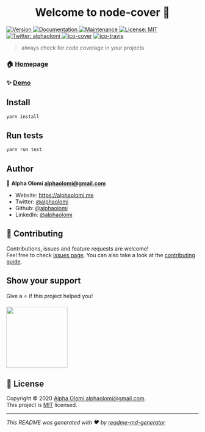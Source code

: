 <h1 align="center">Welcome to node-cover 👋</h1>
<p>
  <a href="https://www.npmjs.com/package/node-cover" target="_blank">
    <img alt="Version" src="https://img.shields.io/npm/v/node-cover.svg">
  </a>
  <a href="https://github.com/alphaolomi/node-cover#readme" target="_blank">
    <img alt="Documentation" src="https://img.shields.io/badge/documentation-yes-brightgreen.svg" />
  </a>
  <a href="https://github.com/alphaolomi/node-cover/graphs/commit-activity" target="_blank">
    <img alt="Maintenance" src="https://img.shields.io/badge/Maintained%3F-yes-green.svg" />
  </a>
  <a href="https://github.com/alphaolomi/node-cover/blob/master/LICENSE" target="_blank">
    <img alt="License: MIT" src="https://img.shields.io/github/license/alphaolomi/node-cover" />
  </a>
  <a href="https://twitter.com/alphaolomi" target="_blank">
    <img alt="Twitter: alphaolomi" src="https://img.shields.io/twitter/follow/alphaolomi.svg?style=social" />
  </a>

<a href="https://codecov.io/gh/alphaolomi/node-cover">
  <img alt="ico-cover" src="https://img.shields.io/codecov/c/github/alphaolomi/node-cover?logo=codecov&style=flat-square"></a>

<a href="https://travis-ci.com/alphaolomi/node-cover">
  <img alt="ico-travis"src= "https://img.shields.io/travis/com/alphaolomi/node-cover?logo=travis&style=flat-square"></a>

</p>

> always check for code coverage in your projects

### 🏠 [Homepage](http://alphaolomi.me/node-cover/)

### ✨ [Demo](http://alphaolomi.me/node-cover/)

## Install

```sh
yarn install
```

## Run tests

```sh
yarn run test
```

## Author

👤 **Alpha Olomi <alphaolomi@gmail.com>**

- Website: https://alphaolomi.me
- Twitter: [@alphaolomi](https://twitter.com/alphaolomi)
- Github: [@alphaolomi](https://github.com/alphaolomi)
- LinkedIn: [@alphaolomi](https://linkedin.com/in/alphaolomi)

## 🤝 Contributing

Contributions, issues and feature requests are welcome!<br />Feel free to check [issues page](https://github.com/alphaolomi/node-cover/issues). You can also take a look at the [contributing guide](https://github.com/alphaolomi/node-cover/blob/master/CONTRIBUTING.md).

## Show your support

Give a ⭐️ if this project helped you!

<a href="https://www.patreon.com/alphaolomi">
  <img src="https://c5.patreon.com/external/logo/become_a_patron_button@2x.png" width="160">
</a>

## 📝 License

Copyright © 2020 [Alpha Olomi <alphaolomi@gmail.com>](https://github.com/alphaolomi).<br />
This project is [MIT](https://github.com/alphaolomi/node-cover/blob/master/LICENSE) licensed.

---

_This README was generated with ❤️ by [readme-md-generator](https://github.com/kefranabg/readme-md-generator)_
